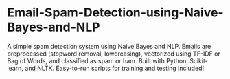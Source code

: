 # Email-Spam-Detection-using-Naive-Bayes-and-NLP
A simple spam detection system using Naive Bayes and NLP. Emails are preprocessed (stopword removal, lowercasing), vectorized using TF-IDF or Bag of Words, and classified as spam or ham. Built with Python, Scikit-learn, and NLTK. Easy-to-run scripts for training and testing included!
